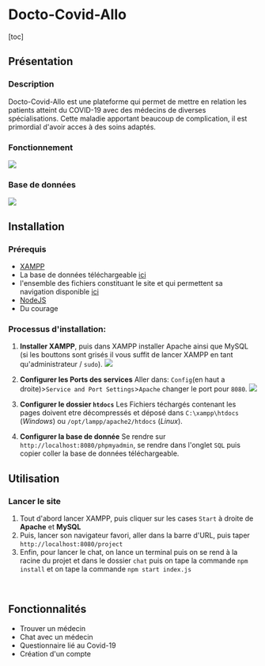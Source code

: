 # Docto-Covid-Allo

[toc]

## Présentation

### Description
Docto-Covid-Allo est une plateforme qui permet de mettre en relation les patients atteint du COVID-19 avec des médecins de diverses spécialisations. Cette maladie apportant beaucoup de complication, il est primordial d'avoir acces à des soins adaptés. 

### Fonctionnement

![](https://image.noelshack.com/fichiers/2020/25/3/1592347681-drawio.png)



### Base de données

![](https://i.imgur.com/ZnzMW91.png)

## Installation

### Prérequis

- [XAMPP](https://www.apachefriends.org/index.html)
- La base de données téléchargeable [ici](https://drive.google.com/file/d/1d4X2KJF7YmjitDHZr-BIyiM_JynVTGOa/view)
- l'ensemble des fichiers constituant le site et qui permettent sa navigation disponible [ici](https://github.com/lopalam/projet)
- [NodeJS](https://nodejs.org/en/)
- Du courage

### Processus d'installation:

1. **Installer XAMPP**,
    puis dans XAMPP installer Apache ainsi que MySQL (si les bouttons sont grisés il vous suffit de 
    lancer XAMPP en tant qu'administrateur / ``sudo``).
    ![](https://i.imgur.com/4y4NiHv.png)

2. **Configurer les Ports des services**
    Aller dans: `Config`(en haut a droite)>`Service and Port Settings`>`Apache` changer le port pour ``8080``. ![](https://i.imgur.com/2LwBnj4.png)
    
3. **Configurer le dossier `htdocs`**
    Les Fichiers téchargés contenant les pages doivent etre décompressés et
    déposé dans ``C:\xampp\htdocs`` (*Windows*) ou ``/opt/lampp/apache2/htdocs`` (*Linux*).
    
4. **Configurer la base de donnée**
    Se rendre sur `http://localhost:8080/phpmyadmin`, se rendre dans l'onglet `SQL` puis copier coller la base de données téléchargeable.
    
    
## Utilisation
### Lancer le site

1. Tout d'abord lancer XAMPP, puis cliquer sur les cases `Start`  à droite de **Apache** et **MySQL**
2. Puis, lancer son navigateur favori, aller dans la barre d'URL, puis taper `http://localhost:8080/project`
3. Enfin, pour lancer le chat, on lance un terminal puis on se rend à la racine du projet et dans le dossier `chat` puis on tape la commande `npm install` et on tape la commande `npm start index.js`

&nbsp;

## Fonctionnalités

- Trouver un médecin
- Chat avec un médecin
- Questionnaire lié au Covid-19
- Création d'un compte

